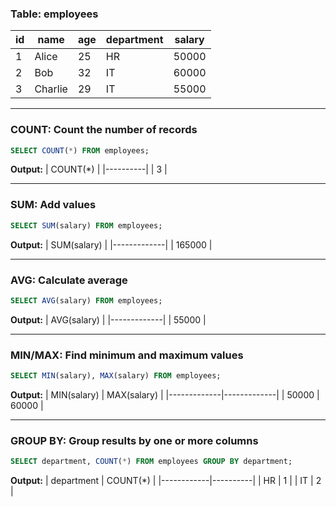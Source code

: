  ### Table: employees
| id | name      | age | department | salary |
|----|-----------|-----|------------|--------|
| 1  | Alice     | 25  | HR         | 50000  |
| 2  | Bob       | 32  | IT         | 60000  |
| 3  | Charlie   | 29  | IT         | 55000  |

---

### COUNT: Count the number of records
```sql
SELECT COUNT(*) FROM employees;
```

**Output:**
| COUNT(*) |
|----------|
| 3        |

---

### SUM: Add values
```sql
SELECT SUM(salary) FROM employees;
```

**Output:**
| SUM(salary) |
|-------------|
| 165000      |

---

### AVG: Calculate average
```sql
SELECT AVG(salary) FROM employees;
```

**Output:**
| AVG(salary) |
|-------------|
| 55000       |

---

### MIN/MAX: Find minimum and maximum values
```sql
SELECT MIN(salary), MAX(salary) FROM employees;
```

**Output:**
| MIN(salary) | MAX(salary) |
|-------------|-------------|
| 50000       | 60000       |

---

### GROUP BY: Group results by one or more columns
```sql
SELECT department, COUNT(*) FROM employees GROUP BY department;
```

**Output:**
| department | COUNT(*) |
|------------|----------|
| HR         | 1        |
| IT         | 2        |

 
